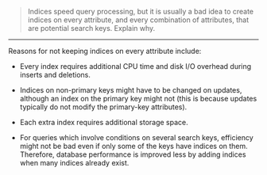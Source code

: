 > Indices speed query processing, but it is usually a bad idea to create indices on 
> every attribute, and every combination of attributes, that are potential search keys. 
> Explain why. 

--------------------------------

Reasons for not keeping indices on every attribute include: 

* Every index requires additional CPU time and disk I/O overhead during inserts 
and deletions. 

* Indices on non-primary keys might have to be changed on updates, although an 
index on the primary key might not (this is because updates typically do not modify
the primary-key attributes). 

* Each extra index requires additional storage space. 

* For queries which involve conditions on several search keys, efficiency might not 
be bad even if only some of the keys have indices on them. Therefore, database performance
is improved less by adding indices when many indices already exist. 